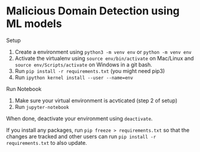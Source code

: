 # Malicious Domain Detection using ML models

Setup
1. Create a environment using `python3 -m venv env` or `python -m venv env`
2. Activate the virtualenv using `source env/bin/activate` on Mac/Linux and `source env/Scripts/activate` on Windows in a git bash.
3. Run `pip install -r requirements.txt` (you might need pip3)
4. Run `ipython kernel install --user --name=env`

Run Notebook
1. Make sure your virtual environment is acvticated (step 2 of setup)
2. Run `jupyter-notebook`

When done, deactivate your environment using `deactivate`.

If you install any packages, run `pip freeze > requirements.txt` so that the changes are tracked and other users can run `pip install -r requirements.txt` to also update.

